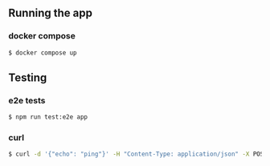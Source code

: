 ## Running the app

### docker compose
```bash
$ docker compose up
```

## Testing

### e2e tests
```bash
$ npm run test:e2e app
```

### curl
```bash
$ curl -d '{"echo": "ping"}' -H "Content-Type: application/json" -X POST http://localhost:3000/ping
```
